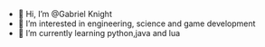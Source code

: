 - 👋 Hi, I’m @Gabriel Knight
- 👀 I’m interested in engineering, science and game development
- 🌱 I’m currently learning python,java and lua

<!---
RainboW13131313/RainboW13131313 is a ✨ special ✨ repository because its `README.md` (this file) appears on your GitHub profile.
You can click the Preview link to take a look at your changes.
--->
